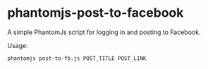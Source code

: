 # phantomjs-post-to-facebook
A simple PhantomJs script for logging in and posting to Facebook.

Usage:
```
phantomjs post-to-fb.js POST_TITLE POST_LINK
```

